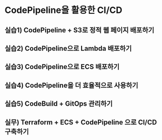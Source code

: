 # CodePipeline을 활용한 CI/CD 

## 실습1) CodePipeline + S3로 정적 웹 페이지 배포하기

## 실습2) CodePipeline으로 Lambda 배포하기

## 실습3) CodePipeline으로 ECS 배포하기

## 실습4) CodePipeline을 더 효율적으로 사용하기

## 실습5) CodeBuild + GitOps 관리하기

## 실무) Terraform + ECS + CodePipeline 으로 CI/CD 구축하기
